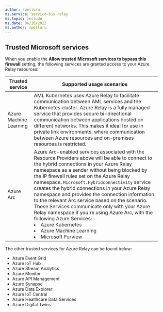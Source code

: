 ```yaml
---
author: spelluru
ms.service: service-bus-relay
ms.topic: include
ms.date: 06/26/2023
ms.author: spelluru
---
```


## Trusted Microsoft services
When you enable the **Allow trusted Microsoft services to bypass this firewall** setting, the following services are granted access to your Azure Relay resources:

| Trusted service | Supported usage scenarios | 
| --------------- | ------------------------- | 
| Azure Machine Learning | AML Kubernetes uses Azure Relay to facilitate communication between AML services and the Kubernetes cluster. Azure Relay is a fully managed service that provides secure bi-directional communication between applications hosted on different networks. This makes it ideal for use in private link environments, where communication between Azure resources and on-premises resources is restricted. |
| Azure Arc | Azure Arc-enabled services associated with the Resource Providers above will be able to connect to the hybrid connections in your Azure Relay namespace as a sender without being blocked by the IP firewall rules set on the Azure Relay namespace. `Microsoft.Hybridconnectivity` service creates the hybrid connections in your Azure Relay namespace and provides the connection information to the relevant Arc service based on the scenario. These Services communicate only with your Azure Relay namespace if you're using Azure Arc, with the following Azure Services: <li>Azure Kubernetes</li><li>Azure Machine Learning</li><li>Microsoft Purview</li>|


The other trusted services for Azure Relay can be found below:
- Azure Event Grid
- Azure IoT Hub
- Azure Stream Analytics
- Azure Monitor
- Azure API Management
- Azure Synapse
- Azure Data Explorer
- Azure IoT Central
- Azure Healthcare Data Services
- Azure Digital Twins
